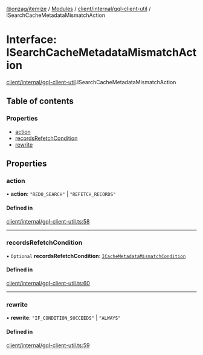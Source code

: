 [@onzag/itemize](../README.md) / [Modules](../modules.md) / [client/internal/gql-client-util](../modules/client_internal_gql_client_util.md) / ISearchCacheMetadataMismatchAction

# Interface: ISearchCacheMetadataMismatchAction

[client/internal/gql-client-util](../modules/client_internal_gql_client_util.md).ISearchCacheMetadataMismatchAction

## Table of contents

### Properties

- [action](client_internal_gql_client_util.ISearchCacheMetadataMismatchAction.md#action)
- [recordsRefetchCondition](client_internal_gql_client_util.ISearchCacheMetadataMismatchAction.md#recordsrefetchcondition)
- [rewrite](client_internal_gql_client_util.ISearchCacheMetadataMismatchAction.md#rewrite)

## Properties

### action

• **action**: ``"REDO_SEARCH"`` \| ``"REFETCH_RECORDS"``

#### Defined in

[client/internal/gql-client-util.ts:58](https://github.com/onzag/itemize/blob/5c2808d3/client/internal/gql-client-util.ts#L58)

___

### recordsRefetchCondition

• `Optional` **recordsRefetchCondition**: [`ICacheMetadataMismatchCondition`](client_internal_gql_client_util.ICacheMetadataMismatchCondition.md)

#### Defined in

[client/internal/gql-client-util.ts:60](https://github.com/onzag/itemize/blob/5c2808d3/client/internal/gql-client-util.ts#L60)

___

### rewrite

• **rewrite**: ``"IF_CONDITION_SUCCEEDS"`` \| ``"ALWAYS"``

#### Defined in

[client/internal/gql-client-util.ts:59](https://github.com/onzag/itemize/blob/5c2808d3/client/internal/gql-client-util.ts#L59)
